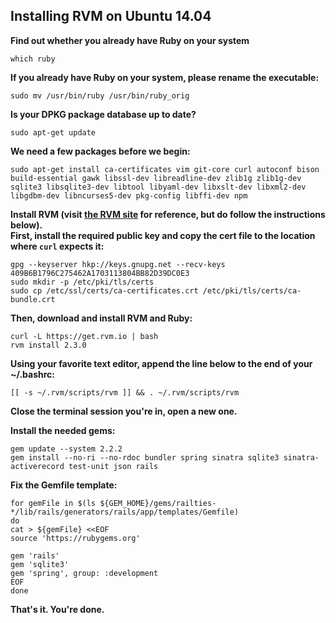 ## Installing RVM on Ubuntu 14.04

**Find out whether you already have Ruby on your system**

```
which ruby
```
**If you already have Ruby on your system, please rename the executable:**
```
sudo mv /usr/bin/ruby /usr/bin/ruby_orig
```

**Is your DPKG package database up to date?**
```
sudo apt-get update
```
**We need a few packages before we begin:**
```
sudo apt-get install ca-certificates vim git-core curl autoconf bison build-essential gawk libssl-dev libreadline-dev zlib1g zlib1g-dev sqlite3 libsqlite3-dev libtool libyaml-dev libxslt-dev libxml2-dev libgdbm-dev libncurses5-dev pkg-config libffi-dev npm
```
**Install RVM (visit [the RVM site](https://rvm.io/rvm/install/) for reference, but do follow the instructions below).**  
**First, install the required public key and copy the cert file to the location where `curl` expects it:**
```
gpg --keyserver hkp://keys.gnupg.net --recv-keys 409B6B1796C275462A1703113804BB82D39DC0E3
sudo mkdir -p /etc/pki/tls/certs
sudo cp /etc/ssl/certs/ca-certificates.crt /etc/pki/tls/certs/ca-bundle.crt
```
**Then, download and install RVM and Ruby:**
```
curl -L https://get.rvm.io | bash
rvm install 2.3.0
```
**Using your favorite text editor, append the line below to the end of your ~/.bashrc:**
```
[[ -s ~/.rvm/scripts/rvm ]] && . ~/.rvm/scripts/rvm
```
**Close the terminal session you're in, open a new one.**

**Install the needed gems:**
```
gem update --system 2.2.2
gem install --no-ri --no-rdoc bundler spring sinatra sqlite3 sinatra-activerecord test-unit json rails
```

**Fix the Gemfile template:**
```
for gemFile in $(ls ${GEM_HOME}/gems/railties-*/lib/rails/generators/rails/app/templates/Gemfile)
do
cat > ${gemFile} <<EOF
source 'https://rubygems.org'

gem 'rails'
gem 'sqlite3'
gem 'spring', group: :development
EOF
done
```
**That's it. You're done.**
